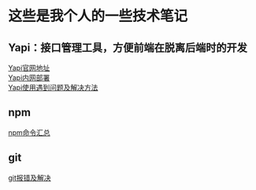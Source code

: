 # 这些是我个人的一些技术笔记

## Yapi：接口管理工具，方便前端在脱离后端时的开发
[Yapi官网地址](https://hellosean1025.github.io/yapi/index.html)<br>
[Yapi内网部署](./Yapi/内网部署/部署方法.md)<br>
[Yapi使用遇到问题及解决方法](./Yapi/使用/使用遇到的问题及解决方法.md)

## npm
[npm命令汇总](./npm/命令汇总.md)

## git
[git报错及解决](./git/git报错及解决.md)
